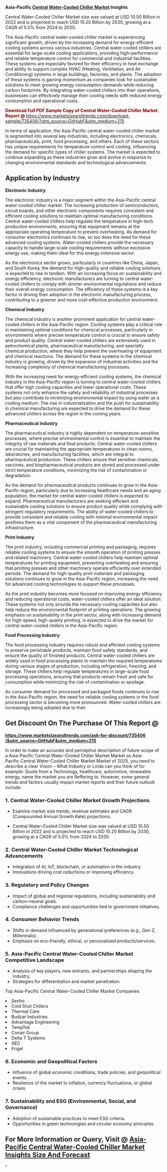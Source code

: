 <p><strong>Asia-Pacific&nbsp;<a href=""https://www.marketsizeandtrends.com/download-sample/735406/&amp;utm_source=GitHubF&amp;utm_medium=215"">Central Water-Cooled Chiller Market</a> Insights</strong></p><p>Central Water-Cooled Chiller Market size was valued at USD 10.50 Billion in 2022 and is projected to reach USD 15.20 Billion by 2030, growing at a CAGR of 5.0% from 2024 to 2030.</p><p><p>The Asia-Pacific central water-cooled chiller market is experiencing significant growth, driven by the increasing demand for energy-efficient cooling systems across various industries. Central water-cooled chillers are essential for large-scale cooling applications, providing high-performance and reliable temperature control for commercial and industrial facilities. These systems are especially favored for their efficiency in heat exchange and ability to support complex HVAC (Heating, Ventilation, and Air Conditioning) systems in large buildings, factories, and plants. The adoption of these systems is gaining momentum as companies look for sustainable solutions to meet growing energy consumption demands while reducing carbon footprints. By integrating water-cooled chillers into their operations, businesses can effectively manage their cooling needs with reduced energy consumption and operational costs. <p><strong><span style="color: #800000;">Download Full PDF Sample Copy of Central Water-Cooled Chiller Market Report @</span>&nbsp;</strong><a href="https://www.marketsizeandtrends.com/download-sample/735406/?utm_source=GitHubF&amp;utm_medium=215" target="_blank">https://www.marketsizeandtrends.com/download-sample/735406/?utm_source=GitHubF&amp;utm_medium=215</a></p></p><p>In terms of application, the Asia-Pacific central water-cooled chiller market is segmented into several key industries, including electronics, chemicals, pharmaceuticals, print, food processing, and others. Each of these sectors has unique requirements for temperature control and cooling, influencing the demand for specific types of chiller systems. The market is expected to continue expanding as these industries grow and evolve in response to changing environmental standards and technological advancements.</p><h2>Application by Industry</h2><p><strong>Electronic Industry</strong></p><p>The electronic industry is a major segment within the Asia-Pacific central water-cooled chiller market. The increasing production of semiconductors, circuit boards, and other electronic components requires consistent and efficient cooling solutions to maintain optimal manufacturing conditions. Central water-cooled chillers help regulate the temperature in high-tech production environments, ensuring that equipment remains at the appropriate operating temperature to prevent overheating. As demand for consumer electronics continues to rise, so too does the need for these advanced cooling systems. Water-cooled chillers provide the necessary capacity to handle large-scale cooling requirements without excessive energy use, making them ideal for this energy-intensive sector.</p><p>As the electronics sector grows, particularly in countries like China, Japan, and South Korea, the demand for high-quality and reliable cooling solutions is expected to rise in tandem. With an increasing focus on sustainability and energy efficiency, electronic manufacturers are turning to central water-cooled chillers to comply with stricter environmental regulations and reduce their overall energy consumption. The efficiency of these systems is a key factor in driving their adoption in the electronic manufacturing process, contributing to a greener and more cost-effective production environment.</p><p><strong>Chemical Industry</strong></p><p>The chemical industry is another prominent application for central water-cooled chillers in the Asia-Pacific region. Cooling systems play a critical role in maintaining optimal conditions for chemical processes, particularly in environments where precise temperature control is crucial to ensure safety and product quality. Central water-cooled chillers are extensively used in petrochemical plants, pharmaceutical manufacturing, and specialty chemical production, where they help prevent the overheating of equipment and chemical reactions. The demand for these systems in the chemical industry is growing, driven by the expansion of industrial activities and the increasing complexity of chemical manufacturing processes.</p><p>With the increasing need for energy-efficient cooling systems, the chemical industry in the Asia-Pacific region is turning to central water-cooled chillers that offer high cooling capacities and lower operational costs. These systems not only enhance the safety and reliability of industrial processes but also contribute to minimizing environmental impact by using water as a cooling medium. The rise in industrialization and the push for sustainability in chemical manufacturing are expected to drive the demand for these advanced chillers across the region in the coming years.</p><p><strong>Pharmaceutical Industry</strong></p><p>The pharmaceutical industry is highly dependent on temperature-sensitive processes, where precise environmental control is essential to maintain the integrity of raw materials and final products. Central water-cooled chillers are crucial for maintaining the appropriate temperatures in clean rooms, laboratories, and manufacturing facilities, which are integral to pharmaceutical production. These chillers ensure that sensitive chemicals, vaccines, and biopharmaceutical products are stored and processed under strict temperature conditions, minimizing the risk of contamination or degradation.</p><p>As the demand for pharmaceutical products continues to grow in the Asia-Pacific region, particularly due to increasing healthcare needs and an aging population, the market for central water-cooled chillers is expected to expand. Pharmaceutical manufacturers are seeking efficient and sustainable cooling solutions to ensure product quality while complying with stringent regulatory requirements. The ability of water-cooled chillers to provide consistent and reliable cooling with minimal environmental impact positions them as a vital component of the pharmaceutical manufacturing infrastructure.</p><p><strong>Print Industry</strong></p><p>The print industry, including commercial printing and packaging, requires reliable cooling systems to ensure the smooth operation of printing presses and related machinery. Central water-cooled chillers help maintain optimal temperatures for printing equipment, preventing overheating and ensuring that printing presses and other machinery operate efficiently over extended periods. The demand for high-quality print materials and packaging solutions continues to grow in the Asia-Pacific region, increasing the need for advanced cooling technologies to support these processes.</p><p>As the print industry becomes more focused on improving energy efficiency and reducing operational costs, water-cooled chillers offer an ideal solution. These systems not only provide the necessary cooling capacities but also help reduce the environmental footprint of printing operations. The growing emphasis on sustainability in the print sector, along with increasing demand for high-speed, high-quality printing, is expected to drive the market for central water-cooled chillers in the Asia-Pacific region.</p><p><strong>Food Processing Industry</strong></p><p>The food processing industry requires robust and efficient cooling systems to preserve perishable products, maintain food safety standards, and ensure the quality of finished products. Central water-cooled chillers are widely used in food processing plants to maintain the required temperatures during various stages of production, including refrigeration, freezing, and storage. These chillers help regulate temperatures in large-scale food processing operations, ensuring that products remain fresh and safe for consumption while minimizing the risk of contamination or spoilage.</p><p>As consumer demand for processed and packaged foods continues to rise in the Asia-Pacific region, the need for reliable cooling systems in the food processing sector is becoming more pronounced. Water-cooled chillers are increasingly being adopted due to their</p><h2><strong>Get Discount On The Purchase Of This Report @&nbsp;</strong></h2><p><strong><a href=""https://www.marketsizeandtrends.com/ask-for-discount/735406/&amp;utm_source=GitHubF&amp;utm_medium=215"" target=""_blank"">https://www.marketsizeandtrends.com/ask-for-discount/735406<br />/&amp;utm_source=GitHubF&amp;utm_medium=215</a></strong></p><p>In order to make an accurate and perceptive description of future scope of a Asia-Pacific&nbsp;Central Water-Cooled Chiller Market Market as Asia-Pacific&nbsp;Central Water-Cooled Chiller Market Market of 2025, you need to describe a clear Vision &ndash; What Industry or Linda can you think of for example: Quote from a Technology, healthcare, automotive, renewable energy, name the market you are Reffering to. However, some general trends and factors usually impact market reports and their future outlook include:</p><h3>1.&nbsp;<strong>Central Water-Cooled Chiller Market Growth Projections</strong></h3><ul><li>Examine market size trends, revenue estimates and CAGR (Compounded Annual Growth Rate) projections.</li><li><p>Central Water-Cooled Chiller Market size was valued at USD 10.50 Billion in 2022 and is projected to reach USD 15.20 Billion by 2030, growing at a CAGR of 5.0% from 2024 to 2030.</p></li></ul><h3>2.&nbsp;<strong>Central Water-Cooled Chiller Market Technological Advancements</strong></h3><ul><li>Integration of AI, IoT, blockchain, or automation in the industry.</li><li>Innovations driving cost reductions or improving efficiency.</li></ul><h3>3.&nbsp;<strong>Regulatory and Policy Changes</strong></h3><ul><li>Impact of global and regional regulations, including sustainability and carbon-neutral goals.</li><li>Compliance challenges and opportunities tied to government initiatives.</li></ul><h3>4.&nbsp;<strong>Consumer Behavior Trends</strong></h3><ul><li>Shifts in demand influenced by generational preferences (e.g., Gen Z, Millennials).</li><li>Emphasis on eco-friendly, ethical, or personalized products/services.</li></ul><h3>5.&nbsp;<strong>Asia-Pacific Central Water-Cooled Chiller Market Competitive Landscape</strong></h3><ul><li>Analysis of key players, new entrants, and partnerships shaping the industry.</li><li>Strategies for differentiation and market penetration.</li></ul><p data-pm-slice=""1 1 []"">Top Asia-Pacific Central Water-Cooled Chiller Market Companies</p><div data-test-id=""""><p><li>Senho</li><li> Cold Shot Chillers</li><li> Thermal Care</li><li> Budzar Industries</li><li> Advantage Engineering</li><li> TempTek</li><li> Conair Group</li><li> Delta T Systems</li><li> AEC</li><li> Frigel</li></p></div><h3>6.&nbsp;<strong>Economic and Geopolitical Factors</strong></h3><ul><li>Influence of global economic conditions, trade policies, and geopolitical events.</li><li>Resilience of the market to inflation, currency fluctuations, or global crises.</li></ul><h3>7.&nbsp;<strong>Sustainability and ESG (Environmental, Social, and Governance)</strong></h3><ul><li>Adoption of sustainable practices to meet ESG criteria.</li><li>Opportunities in green technologies and circular economy principles.</li></ul><h2><strong>For More Information or Query, Visit @&nbsp;</strong><a href=""https://www.verifiedmarketreports.com/product/central-water-cooled-chiller-market/"" target=""_blank"">Asia-Pacific Central Water-Cooled Chiller Market Insights Size And Forecast</a></h2>"
